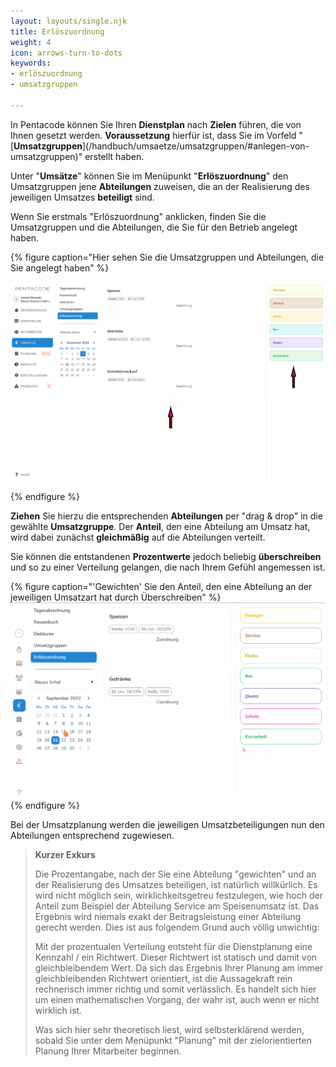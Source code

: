 ```yaml
---
layout: layouts/single.njk
title: Erlöszuordnung
weight: 4
icon: arrows-turn-to-dots
keywords:
- erlöszuordnung
- umsatzgruppen

---
```

In Pentacode können Sie Ihren **Dienstplan** nach **Zielen** führen, die von Ihnen gesetzt werden. **Voraussetzung** hierfür ist, dass Sie im Vorfeld "[**Umsatzgruppen**]\(/handbuch/umsaetze/umsatzgruppen/#anlegen-von-umsatzgruppen)" erstellt haben.

Unter "**Umsätze**" können Sie im Menüpunkt "**Erlöszuordnung**" den Umsatzgruppen jene **Abteilungen** zuweisen, die an der Realisierung des jeweiligen Umsatzes **beteiligt** sind.

Wenn Sie erstmals "Erlöszuordnung" anklicken, finden Sie die Umsatzgruppen und die Abteilungen, die Sie für den Betrieb angelegt haben.

{% figure caption="Hier sehen Sie die Umsatzgruppen und Abteilungen, die Sie angelegt haben" %}

![](/uploads/erloszuordnung1.png)

{% endfigure %}

**Ziehen** Sie hierzu die entsprechenden **Abteilungen** per "drag & drop" in
die gewählte **Umsatzgruppe**. Der **Anteil**, den eine Abteilung am Umsatz hat,
wird dabei zunächst **gleichmäßig** auf die Abteilungen verteilt.

Sie können die entstandenen **Prozentwerte** jedoch beliebig **überschreiben** und so zu einer Verteilung gelangen, die nach Ihrem Gefühl angemessen ist.

{% figure caption="'Gewichten' Sie den Anteil, den eine Abteilung an der jeweiligen Umsatzart hat durch Überschreiben" %}
<img src="zuordnung.gif"/>
{% endfigure %}

Bei der Umsatzplanung werden die jeweiligen Umsatzbeteiligungen nun den Abteilungen entsprechend zugewiesen.

> **Kurzer Exkurs**
>
> Die Prozentangabe, nach der Sie eine Abteilung "gewichten" und an der Realisierung des Umsatzes beteiligen, ist natürlich willkürlich. Es wird nicht möglich sein, wirklichkeitsgetreu festzulegen, wie hoch der Anteil zum Beispiel der Abteilung Service am Speisenumsatz ist. Das Ergebnis wird niemals exakt der Beitragsleistung einer Abteilung gerecht werden. Dies ist aus folgendem Grund auch völlig unwichtig:
>
> Mit der prozentualen Verteilung entsteht für die Dienstplanung eine Kennzahl / ein Richtwert. Dieser Richtwert ist statisch und damit von gleichbleibendem Wert. Da sich das Ergebnis Ihrer Planung am immer gleichbleibenden Richtwert orientiert, ist die Aussagekraft rein rechnerisch immer richtig und somit verlässlich. Es handelt sich hier um einen mathematischen Vorgang, der wahr ist, auch wenn er nicht wirklich ist.
>
> Was sich hier sehr theoretisch liest, wird selbsterklärend werden, sobald Sie unter dem Menüpunkt "Planung" mit der zielorientierten Planung Ihrer Mitarbeiter beginnen.
